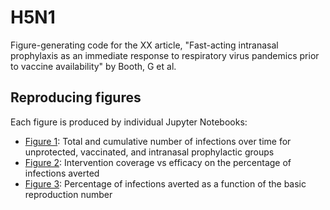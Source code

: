 # H5N1
 Figure-generating code for the XX article, "Fast-acting intranasal prophylaxis as an immediate response to respiratory virus pandemics prior to vaccine availability" by Booth, G et al.

## Reproducing figures
Each figure is produced by individual Jupyter Notebooks:

* [Figure 1](figure1_infections_vs_time.ipynb): Total and cumulative number of infections over time for unprotected, vaccinated, and intranasal prophylactic groups
* [Figure 2](figure2_coverage_vs_efficacy.ipynb): Intervention coverage vs efficacy on the percentage of infections averted
* [Figure 3](figure3_infections_vs_R0.ipynb): Percentage of infections averted as a function of the basic reproduction number
